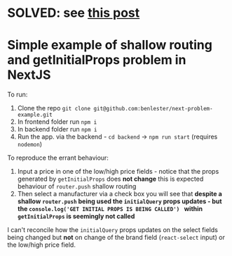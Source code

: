  # SOLVED: see [this post](https://github.com/zeit/next.js/issues/6747#issuecomment-475414354)

# Simple example of shallow routing and getInitialProps problem in NextJS

To run:

 1. Clone the repo `git clone git@github.com:benlester/next-problem-example.git`
 2. In frontend folder run `npm i`
 3. In backend folder run `npm i`
 4. Run the app. via the backend - `cd backend` -> `npm run start` (requires `nodemon`)

To reproduce the errant behaviour:

 1. Input a price in one of the low/high price fields - notice that the props generated by `getInitialProps` does **not change** this is expected behaviour of `router.push` shallow routing
 2. Then select a manufacturer via a check box you will see that **despite a shallow `router.push` being used the `initialQuery` props updates - but the `console.log('GET INITIAL PROPS IS BEING CALLED')
` within `getInitialProps` is seemingly not called**

I can't reconcile how the `initialQuery` props updates on the select fields being changed but  **not** on change of the brand field (`react-select` input) or the low/high price field.

